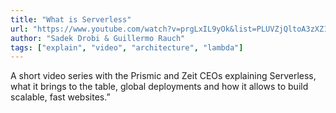 ```yaml
---
title: "What is Serverless"
url: "https://www.youtube.com/watch?v=prgLxIL9yOk&list=PLUVZjQltoA3zXZ1ImqgO3ImQH4IFOYHcq"
author: "Sadek Drobi & Guillermo Rauch"
tags: ["explain", "video", "architecture", "lambda"]
---
```


A short video series with the Prismic and Zeit CEOs explaining Serverless, what it brings to the table, global deployments and how it allows to build scalable, fast websites.”
